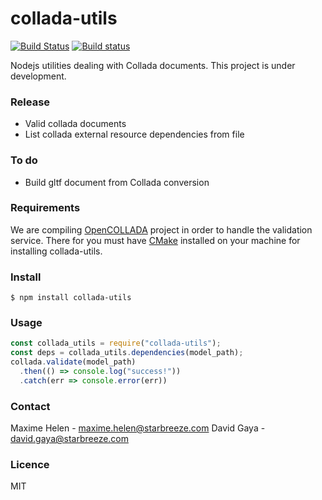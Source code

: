 # collada-utils

[![Build Status](https://travis-ci.org/fl4re/collada-nodejs-utils.svg?branch=master)](https://travis-ci.org/fl4re/collada-nodejs-utils)
[![Build status](https://ci.appveyor.com/api/projects/status/8t9c4krsjok7p9om?svg=true)](https://ci.appveyor.com/project/maxime-helen-sb/collada-nodejs-utils)

Nodejs utilities dealing with Collada documents. This project is under development.

### Release

- Valid collada documents
- List collada external resource dependencies from file

### To do

- Build gltf document from Collada conversion

### Requirements

We are compiling [OpenCOLLADA](https://github.com/KhronosGroup/OpenCOLLADA) project in order to handle the validation service. 
There for you must have [CMake](https://www.google.com/url?sa=t&rct=j&q=&esrc=s&source=web&cd=1&ved=0ahUKEwik4ffjmoHRAhVBymMKHRnEBRgQFggcMAA&url=https%3A%2F%2Fcmake.org%2F&usg=AFQjCNHmSotyp0t2nhlfuGhrackSiKIPjw) installed on your machine for installing collada-utils.

### Install

```$ npm install collada-utils```

### Usage

```javascript
const collada_utils = require("collada-utils");
const deps = collada_utils.dependencies(model_path);
collada.validate(model_path)
  .then(() => console.log("success!"))
  .catch(err => console.error(err))
```
### Contact

Maxime Helen - maxime.helen@starbreeze.com
David Gaya - david.gaya@starbreeze.com

### Licence

MIT
